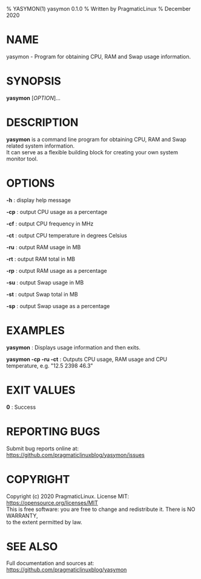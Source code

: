 % YASYMON(1) yasymon 0.1.0
% Written by PragmaticLinux
% December 2020

# NAME

yasymon - Program for obtaining CPU, RAM and Swap usage information.

# SYNOPSIS

**yasymon** [*OPTION*]...

# DESCRIPTION

**yasymon** is a command line program for obtaining CPU, RAM and Swap related system information.  
It can serve as a flexible building block for creating your own system monitor tool.

# OPTIONS
**-h** 
: display help message

**-cp** 
: output CPU usage as a percentage

**-cf** 
: output CPU frequency in MHz

**-ct** 
: output CPU temperature in degrees Celsius

**-ru** 
: output RAM usage in MB

**-rt** 
: output RAM total in MB

**-rp** 
: output RAM usage as a percentage

**-su** 
: output Swap usage in MB

**-st** 
: output Swap total in MB

**-sp** 
: output Swap usage as a percentage

# EXAMPLES
**yasymon**
: Displays usage information and then exits.

**yasymon -cp -ru -ct**
: Outputs CPU usage, RAM usage and CPU temperature, e.g. "12.5 2398 46.3"

# EXIT VALUES
**0**
: Success

# REPORTING BUGS
Submit bug reports online at: <https://github.com/pragmaticlinuxblog/yasymon/issues>

# COPYRIGHT
Copyright (c) 2020 PragmaticLinux. License MIT: <https://opensource.org/licenses/MIT>  
This  is  free software: you are free to change and redistribute it. There is NO WARRANTY,  
to the extent permitted by law.

# SEE ALSO
Full documentation and sources at: <https://github.com/pragmaticlinuxblog/yasymon>


